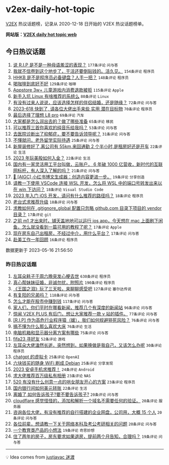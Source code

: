 # v2ex-daily-hot-topic

[V2EX](https://www.v2ex.com/) 热议话题榜，记录从 2020-12-18 日开始的 V2EX 热议话题榜单。

**网站版：[V2EX daily hot topic web](https://boojack.github.io/v2ex-daily-hot-topic-web/)**

## 今日热议话题

<!-- TODAY BEGIN -->

1. [说 R.I.P 是不是一种母语羞涩的表现？](https://www.v2ex.com/t/940306) `177条评论` `问与答`
1. [我就不信卷到这个地步了，干活还要倒贴钱的。活久见。](https://www.v2ex.com/t/940384) `154条评论` `程序员`
1. [HHKB 是不是程序员必备键盘？人手一把？](https://www.v2ex.com/t/940375) `148条评论` `程序员`
1. [喝咖啡到底好不好](https://www.v2ex.com/t/940287) `129条评论` `咖啡`
1. [Appstore 3w+ 儿童游戏内消费退款被拒](https://www.v2ex.com/t/940416) `115条评论` `Apple`
1. [新手入坑 Linux 有啥推荐的系统么](https://www.v2ex.com/t/940408) `80条评论` `Linux`
1. [有没有过来人说说，应该选择怎样的伴侣结婚，还是随缘？](https://www.v2ex.com/t/940286) `72条评论` `问与答`
1. [2023-618 快到了, 请各位大佬出手来些 实用 潜在目标物](https://www.v2ex.com/t/940353) `70条评论` `程序员`
1. [最后选择了理想 L8 pro](https://www.v2ex.com/t/940304) `69条评论` `汽车`
1. [大家都是怎么润出去的？做了哪些准备](https://www.v2ex.com/t/940333) `65条评论` `移民`
1. [可以推荐三首你喜欢的纯音乐给我吗？](https://www.v2ex.com/t/940511) `53条评论` `问与答`
1. [去医院诊断出了抑郁症，要不要告诉领导呢？](https://www.v2ex.com/t/940520) `31条评论` `问与答`
1. [不懂就问，老外留学实际待遇](https://www.v2ex.com/t/940400) `25条评论` `问与答`
1. [新屋装修好了,离公司有 55km,来回通勤 2 个半小时,是租房好还是开车](https://www.v2ex.com/t/940477) `22条评论` `生活`
1. [2023 年玩美股如何入金？](https://www.v2ex.com/t/940292) `22条评论` `生活`
1. [国内有一家灵活用工平台叫做，云账户， 6 年破 1000 亿营收，新时代的互联网标杆，有人深入了解的吗？](https://www.v2ex.com/t/940362) `21条评论` `问与答`
1. [💫 [AIGC] 小红书博文生成器：创造内容更进一步。](https://www.v2ex.com/t/940419) `19条评论` `分享创造`
1. [请教一下使用 VSCode 连接 WSL 开发，怎么将 WSL 中的端口号转发出来以在 win 下访问？](https://www.v2ex.com/t/940456) `18条评论` `Visual Studio Code`
1. [2023 年入门 iOS 开发，请问有什么推荐的路径吗？](https://www.v2ex.com/t/940349) `18条评论` `程序员`
1. [老台式求推荐升级](https://www.v2ex.com/t/940298) `18条评论` `问与答`
1. [求教如何在 .gitignore_global 配置只忽略 github.com 目录下项目的 vendor 目录？](https://www.v2ex.com/t/940541) `17条评论` `git`
1. [之前 m1 才出来时，铺天盖地地可以运行 ios app，今天想在 mac 上面刷下闲鱼，怎么就没看到一篇可用的教程了呢？](https://www.v2ex.com/t/940501) `17条评论` `Apple`
1. [现在房东自己出租房，不经过中介，用什么平台？](https://www.v2ex.com/t/940381) `17条评论` `问与答`
1. [赴美工作一年回顾](https://www.v2ex.com/t/940560) `16条评论` `程序员`

数据更新于 2023-05-16 21:56:50

<!-- TODAY END -->

### 昨日热议话题

<!-- YESTERDAY BEGIN -->

1. [左耳朵耗子于周六晚突发心梗去世](https://www.v2ex.com/t/940072) `630条评论` `程序员`
1. [真心帮妹妹征婚，非诚勿扰，附照片](https://www.v2ex.com/t/940146) `190条评论` `程序员`
1. [《王国之泪》玩了三天啦，来聊聊感受吧](https://www.v2ex.com/t/940117) `127条评论` `塞尔达传说`
1. [有复阳的兄弟吗？](https://www.v2ex.com/t/939998) `118条评论` `问与答`
1. [怎么才能在股市中赚到钱](https://www.v2ex.com/t/940070) `117条评论` `问与答`
1. [家人们，你们平时在哪看新闻，推荐几个有深度的新闻站](https://www.v2ex.com/t/940017) `96条评论` `问与答`
1. [惊闻 V2EX PLUS 有后门，想让大家推荐一款 v 站的插件。](https://www.v2ex.com/t/940006) `77条评论` `问与答`
1. [[R.I.P] 作为高危行业程序猿（媛），我们如何规避猝死风险？](https://www.v2ex.com/t/940169) `76条评论` `问与答`
1. [搞不懂为什么那么喜欢大床](https://www.v2ex.com/t/940023) `76条评论` `生活`
1. [电脑机箱和显示器分离方案有哪些](https://www.v2ex.com/t/940037) `75条评论` `问与答`
1. [fifa23 寻好友](https://www.v2ex.com/t/940000) `52条评论` `游戏`
1. [左耳朵大佬溘然长逝，突然想到，如果换做是我自己，又该怎么办呢](https://www.v2ex.com/t/940237) `30条评论` `程序员`
1. [chatgpt 的虚拟卡](https://www.v2ex.com/t/940184) `25条评论` `OpenAI`
1. [六块钱买的随身 WiFi 刷成 Debian](https://www.v2ex.com/t/940162) `25条评论` `分享发现`
1. [2023 安卓手机求推荐！](https://www.v2ex.com/t/940124) `24条评论` `Android`
1. [求大佬推荐百万级私有相册](https://www.v2ex.com/t/940153) `23条评论` `NAS`
1. [520 有没有什么创意一点的哄女朋友开心的方案](https://www.v2ex.com/t/940126) `23条评论` `程序员`
1. [国内银行间如何美元转账](https://www.v2ex.com/t/940200) `22条评论` `生活`
1. [离婚了,如何告诉孩子?要不要告诉孩子?](https://www.v2ex.com/t/940203) `20条评论` `问与答`
1. [cloudflare 感觉怪怪的，添加和解析一个域名不需要任何的验证。](https://www.v2ex.com/t/940085) `20条评论` `服务器`
1. [咨询各位大佬，有没有推荐的自行搭建的企业网盘，公司用，大概 15 个人](https://www.v2ex.com/t/940007) `20条评论` `问与答`
1. [各位前辈，想请教一下关于网络本科及考公考研相关的问题](https://www.v2ex.com/t/940005) `20条评论` `问与答`
1. [一个教育类产品的小想法](https://www.v2ex.com/t/940080) `19条评论` `奇思妙想`
1. [住了两年的房子，房东要求如果退房，提前两个月告知，合理吗？](https://www.v2ex.com/t/940058) `19条评论` `问与答`

<!-- YESTERDAY END -->

---

💡 Idea comes from [justjavac 迷渡](https://github.com/justjavac/)
